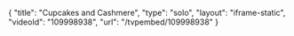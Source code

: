 {
    "title": "Cupcakes and Cashmere",
    "type": "solo",
    "layout": "iframe-static",
    "videoId": "109998938",
    "url": "\/tvpembed\/109998938"
}